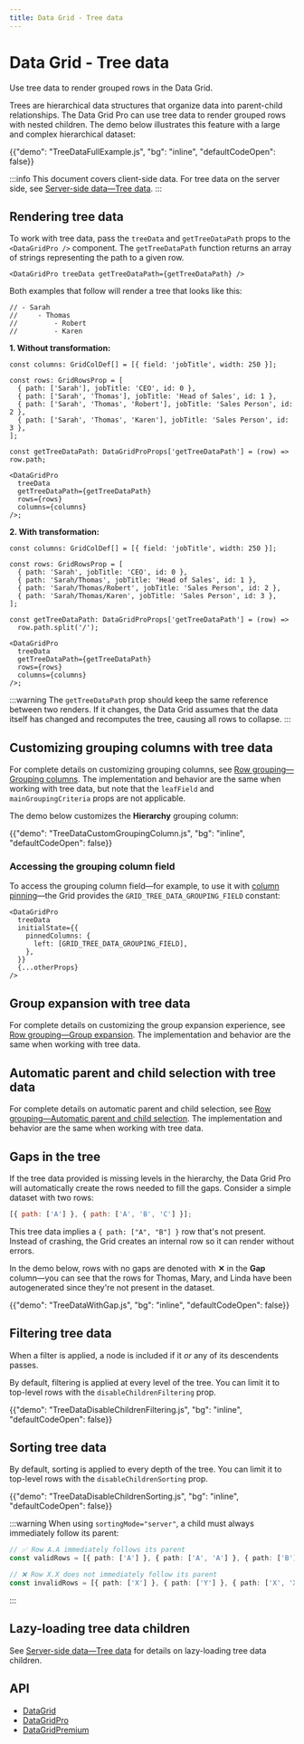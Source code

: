 ```yaml
---
title: Data Grid - Tree data
---
```


# Data Grid - Tree data [<span class="plan-pro"></span>](/x/introduction/licensing/#pro-plan 'Pro plan')

<p class="description">Use tree data to render grouped rows in the Data Grid.</p>

Trees are hierarchical data structures that organize data into parent-child relationships.
The Data Grid Pro can use tree data to render grouped rows with nested children.
The demo below illustrates this feature with a large and complex hierarchical dataset:

{{"demo": "TreeDataFullExample.js", "bg": "inline", "defaultCodeOpen": false}}

:::info
This document covers client-side data.
For tree data on the server side, see [Server-side data—Tree data](/x/react-data-grid/server-side-data/tree-data/).
:::

## Rendering tree data

To work with tree data, pass the `treeData` and `getTreeDataPath` props to the `<DataGridPro />` component.
The `getTreeDataPath` function returns an array of strings representing the path to a given row.

```tsx
<DataGridPro treeData getTreeDataPath={getTreeDataPath} />
```

Both examples that follow will render a tree that looks like this:

```tsx
// - Sarah
//     - Thomas
//         - Robert
//         - Karen
```

**1. Without transformation:**

```tsx
const columns: GridColDef[] = [{ field: 'jobTitle', width: 250 }];

const rows: GridRowsProp = [
  { path: ['Sarah'], jobTitle: 'CEO', id: 0 },
  { path: ['Sarah', 'Thomas'], jobTitle: 'Head of Sales', id: 1 },
  { path: ['Sarah', 'Thomas', 'Robert'], jobTitle: 'Sales Person', id: 2 },
  { path: ['Sarah', 'Thomas', 'Karen'], jobTitle: 'Sales Person', id: 3 },
];

const getTreeDataPath: DataGridProProps['getTreeDataPath'] = (row) => row.path;

<DataGridPro
  treeData
  getTreeDataPath={getTreeDataPath}
  rows={rows}
  columns={columns}
/>;
```

**2. With transformation:**

```tsx
const columns: GridColDef[] = [{ field: 'jobTitle', width: 250 }];

const rows: GridRowsProp = [
  { path: 'Sarah', jobTitle: 'CEO', id: 0 },
  { path: 'Sarah/Thomas', jobTitle: 'Head of Sales', id: 1 },
  { path: 'Sarah/Thomas/Robert', jobTitle: 'Sales Person', id: 2 },
  { path: 'Sarah/Thomas/Karen', jobTitle: 'Sales Person', id: 3 },
];

const getTreeDataPath: DataGridProProps['getTreeDataPath'] = (row) =>
  row.path.split('/');

<DataGridPro
  treeData
  getTreeDataPath={getTreeDataPath}
  rows={rows}
  columns={columns}
/>;
```

:::warning
The `getTreeDataPath` prop should keep the same reference between two renders.
If it changes, the Data Grid assumes that the data itself has changed and recomputes the tree, causing all rows to collapse.
:::

## Customizing grouping columns with tree data

For complete details on customizing grouping columns, see [Row grouping—Grouping columns](/x/react-data-grid/row-grouping/#grouping-columns).
The implementation and behavior are the same when working with tree data, but note that the `leafField` and `mainGroupingCriteria` props are not applicable.

The demo below customizes the **Hierarchy** grouping column:

{{"demo": "TreeDataCustomGroupingColumn.js", "bg": "inline", "defaultCodeOpen": false}}

### Accessing the grouping column field

To access the grouping column field—for example, to use it with [column pinning](/x/react-data-grid/column-pinning/)—the Grid provides the `GRID_TREE_DATA_GROUPING_FIELD` constant:

```tsx
<DataGridPro
  treeData
  initialState={{
    pinnedColumns: {
      left: [GRID_TREE_DATA_GROUPING_FIELD],
    },
  }}
  {...otherProps}
/>
```

## Group expansion with tree data

For complete details on customizing the group expansion experience, see [Row grouping—Group expansion](/x/react-data-grid/row-grouping/#group-expansion).
The implementation and behavior are the same when working with tree data.

## Automatic parent and child selection with tree data

For complete details on automatic parent and child selection, see [Row grouping—Automatic parent and child selection](/x/react-data-grid/row-grouping/#automatic-parent-and-child-selection).
The implementation and behavior are the same when working with tree data.

## Gaps in the tree

If the tree data provided is missing levels in the hierarchy, the Data Grid Pro will automatically create the rows needed to fill the gaps.
Consider a simple dataset with two rows:

```js
[{ path: ['A'] }, { path: ['A', 'B', 'C'] }];
```

This tree data implies a `{ path: ["A", "B"] }` row that's not present.
Instead of crashing, the Grid creates an internal row so it can render without errors.

In the demo below, rows with no gaps are denoted with **✕** in the **Gap** column—you can see that the rows for Thomas, Mary, and Linda have been autogenerated since they're not present in the dataset.

{{"demo": "TreeDataWithGap.js", "bg": "inline", "defaultCodeOpen": false}}

## Filtering tree data

When a filter is applied, a node is included if it _or_ any of its descendents passes.

By default, filtering is applied at every level of the tree.
You can limit it to top-level rows with the `disableChildrenFiltering` prop.

{{"demo": "TreeDataDisableChildrenFiltering.js", "bg": "inline", "defaultCodeOpen": false}}

## Sorting tree data

By default, sorting is applied to every depth of the tree.
You can limit it to top-level rows with the `disableChildrenSorting` prop.

{{"demo": "TreeDataDisableChildrenSorting.js", "bg": "inline", "defaultCodeOpen": false}}

:::warning
When using `sortingMode="server"`, a child must always immediately follow its parent:

```ts
// ✅ Row A.A immediately follows its parent
const validRows = [{ path: ['A'] }, { path: ['A', 'A'] }, { path: ['B'] }];

// ❌ Row X.X does not immediately follow its parent
const invalidRows = [{ path: ['X'] }, { path: ['Y'] }, { path: ['X', 'X'] }];
```

:::

## Lazy-loading tree data children

See [Server-side data—Tree data](/x/react-data-grid/server-side-data/tree-data/) for details on lazy-loading tree data children.

## API

- [DataGrid](/x/api/data-grid/data-grid/)
- [DataGridPro](/x/api/data-grid/data-grid-pro/)
- [DataGridPremium](/x/api/data-grid/data-grid-premium/)
